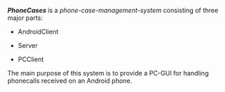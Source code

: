 _**PhoneCases**_ is a _phone-case-management-system_ consisting of three major parts:

  * AndroidClient

  * Server

  * PCClient


The main purpose of this system is to provide a PC-GUI for handling phonecalls received on an Android phone.